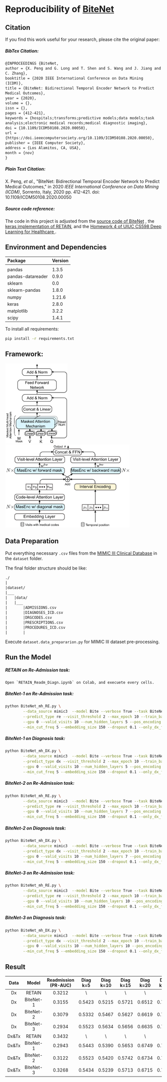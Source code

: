 # Reproducibility of [BiteNet](https://arxiv.org/pdf/2009.13252.pdf)


## Citation
If you find this work useful for your research, please cite the original paper:
##### BibTex Citation:
```
@INPROCEEDINGS {BiteNet,
author = {X. Peng and G. Long and T. Shen and S. Wang and J. Jiang and C. Zhang},
booktitle = {2020 IEEE International Conference on Data Mining (ICDM)},
title = {BiteNet: Bidirectional Temporal Encoder Network to Predict Medical Outcomes},
year = {2020},
volume = {},
issn = {},
pages = {412-421},
keywords = {hospitals;transforms;predictive models;data models;task analysis;electronic medical records;medical diagnostic imaging},
doi = {10.1109/ICDM50108.2020.00050},
url = {https://doi.ieeecomputersociety.org/10.1109/ICDM50108.2020.00050},
publisher = {IEEE Computer Society},
address = {Los Alamitos, CA, USA},
month = {nov}
}
```
##### Plain Text Citation:
X. Peng, *et al.*, "BiteNet: Bidirectional Temporal Encoder Network to Predict Medical Outcomes," in 2020 *IEEE International Conference on Data Mining (ICDM)*, Sorrento, Italy, 2020 pp. 412-421.
doi: 10.1109/ICDM50108.2020.00050

##### Source code reference:
The code in this project is adjusted from the [source code of BiteNet](https://github.com/Xueping/BiteNet) , the [keras implementation of RETAIN](https://github.com/Optum/retain-keras), and the [Homework 4 of UIUC CS598 Deep Learning for Healthcare ](https://www.coursera.org/learn/cs598-deep-learning-for-healthcare/programming/3SknD/homework-4-retain).


##  Environment and Dependencies
|Package|Version|
|:---|:---|
|||
|pandas|1.3.5
|pandas-datareader|0.9.0
|sklearn|0.0
|sklearn-pandas|1.8.0
|numpy|1.21.6
|keras|2.8.0
|matplotlib|3.2.2
|scipy|1.4.1

To install all requirements:
```bash
pip install -r requirements.txt
```


## Framework:  
<img src="fig/MasEnc.png" width="200"/><img src="/fig/BiteNet.png" width="400"/> 

## Data Preparation
Put everything necessary `.csv` files from the [MIMIC III Clinical Database](https://physionet.org/content/mimiciii/1.4/) in the `dataset` folder.  

The final folder structure should be like:
```
./
|   
|dataset/
|___
|   |data/
|   |___    
|       |ADMISSIONS.csv
|       |DIAGNOSES_ICD.csv 
|       |DRGCODES.csv
|       |PRESCRIPTIONS.csv
|       |PROCEDURES_ICD.csv
|       |
```
Execute `dataset.data_prepararion.py` for MIMIC III dataset pre-processing.



## Run the Model
##### RETAIN on Re-Admission task:
```
Open `RETAIN_Readm_Diagn.ipynb` on Colab, and execuete every cells. 
```

##### BiteNet-1 on Re-Admission task:
```bash
python BiteNet_mh_RE.py \
        --data_source mimic3  --model Bite --verbose True --task BiteNet \
        --predict_type re --visit_threshold 2 --max_epoch 10 --train_batch_size 32 \
        --gpu 0 --valid_visits 10 --num_hidden_layers 5 --pos_encoding encoding \
        --min_cut_freq 5 --embedding_size 150 --dropout 0.1 --only_dx_flag False
```


##### BiteNet-1 on Diagnosis task:
```bash
python BiteNet_mh_DX.py \
        --data_source mimic3  --model Bite --verbose True --task BiteNet \
        --predict_type dx --visit_threshold 2 --max_epoch 10 --train_batch_size 32 \
        --gpu 0 --valid_visits 10 --num_hidden_layers 5 --pos_encoding encoding \
        --min_cut_freq 5 --embedding_size 150 --dropout 0.1 --only_dx_flag False
```

##### BiteNet-2 on Re-Admission task:
```bash
python BiteNet_mh_RE.py \
        --data_source mimic3  --model Bite --verbose True --task BiteNet \
        --predict_type re --visit_threshold 2 --max_epoch 10 --train_batch_size 32 \
        --gpu 0 --valid_visits 10 --num_hidden_layers 7 --pos_encoding encoding \
        --min_cut_freq 5 --embedding_size 150 --dropout 0.1 --only_dx_flag False
```


##### BiteNet-2 on Diagnosis task:
```bash
python BiteNet_mh_DX.py \
        --data_source mimic3  --model Bite --verbose True --task BiteNet \
        --predict_type dx --visit_threshold 2 --max_epoch 10 --train_batch_size 32 \
        --gpu 0 --valid_visits 10 --num_hidden_layers 7 --pos_encoding encoding \
        --min_cut_freq 5 --embedding_size 150 --dropout 0.1 --only_dx_flag False
```

##### BiteNet-3 on Re-Admission task:
```bash
python BiteNet_mh_RE.py \
        --data_source mimic3  --model Bite --verbose True --task BiteNet \
        --predict_type re --visit_threshold 2 --max_epoch 10 --train_batch_size 32 \
        --gpu 0 --valid_visits 10 --num_hidden_layers 10 --pos_encoding encoding \
        --min_cut_freq 5 --embedding_size 150 --dropout 0.1 --only_dx_flag False
```


##### BiteNet-3 on Diagnosis task:
```bash
python BiteNet_mh_DX.py \
        --data_source mimic3  --model Bite --verbose True --task BiteNet \
        --predict_type dx --visit_threshold 2 --max_epoch 10 --train_batch_size 32 \
        --gpu 0 --valid_visits 10 --num_hidden_layers 10 --pos_encoding encoding \
        --min_cut_freq 5 --embedding_size 150 --dropout 0.1 --only_dx_flag False
```


## Result

|  Data |   Model   | Readmission (PR-AUC) | Diag k=5 | Diag k=10 | Diag k=15 | Diag k=20 | Diag k=25 | Diag k=30 |
|:-----:|:---------:|:--------------------:|:--------:|:---------:|:---------:|:---------:|:---------:|:---------:|
|   Dx  |   RETAIN  |        0.3212        |     \    |     \     |     \     |     \     |     \     |     \     |
|   Dx  | BiteNet-1 |        0.3155        |  0.5423  |   0.5215  |   0.5721  |   0.6512  |   0.7236  |   0.7986  |
|   Dx  | BiteNet-2 |        0.3079        |  0.5332  |   0.5467  |   0.5627  |   0.6619  |   0.7124  |   0.7824  |
|   Dx  | BiteNet-3 |        0.2934        |  0.5523  |   0.5634  |   0.5656  |   0.6635  |   0.7353  |   0.7935  |
| Dx&Tx |   RETAIN  |        0.3432        |     \    |     \     |     \     |     \     |     \     |     \     |
| Dx&Tx | BiteNet-1 |        0.2943        |  0.5443  |   0.5390  |   0.5653  |   0.6749  |   0.7389  |   0.7989  |
| Dx&Tx | BiteNet-2 |        0.3122        |  0.5523  |   0.5420  |   0.5742  |   0.6734  |   0.7325  |   0.7817  |
| Dx&Tx | BiteNet-3 |        0.3268        |  0.5434  |   0.5239  |   0.5713  |   0.6715  |   0.7124  |   0.7868  |


